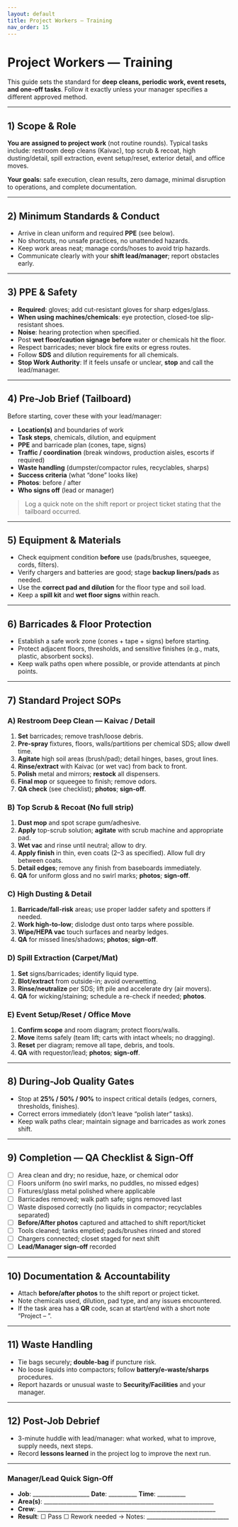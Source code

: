 ```yaml
---
layout: default
title: Project Workers — Training
nav_order: 15
---
```


# Project Workers — Training

This guide sets the standard for **deep cleans, periodic work, event resets, and one-off tasks**. Follow it exactly unless your manager specifies a different approved method.

---

## 1) Scope & Role
**You are assigned to project work** (not routine rounds). Typical tasks include: restroom deep cleans (Kaivac), top scrub & recoat, high dusting/detail, spill extraction, event setup/reset, exterior detail, and office moves.

**Your goals:** safe execution, clean results, zero damage, minimal disruption to operations, and complete documentation.

---

## 2) Minimum Standards & Conduct
- Arrive in clean uniform and required **PPE** (see below).
- No shortcuts, no unsafe practices, no unattended hazards.
- Keep work areas neat; manage cords/hoses to avoid trip hazards.
- Communicate clearly with your **shift lead/manager**; report obstacles early.

---

## 3) PPE & Safety
- **Required**: gloves; add cut-resistant gloves for sharp edges/glass.
- **When using machines/chemicals**: eye protection, closed-toe slip-resistant shoes.
- **Noise**: hearing protection when specified.
- Post **wet floor/caution signage** **before** water or chemicals hit the floor.
- Respect barricades; never block fire exits or egress routes.
- Follow **SDS** and dilution requirements for all chemicals.
- **Stop Work Authority**: If it feels unsafe or unclear, **stop** and call the lead/manager.

---

## 4) Pre-Job Brief (Tailboard)
Before starting, cover these with your lead/manager:
- **Location(s)** and boundaries of work
- **Task steps**, chemicals, dilution, and equipment
- **PPE** and barricade plan (cones, tape, signs)
- **Traffic / coordination** (break windows, production aisles, escorts if required)
- **Waste handling** (dumpster/compactor rules, recyclables, sharps)
- **Success criteria** (what “done” looks like)
- **Photos**: before / after
- **Who signs off** (lead or manager)

> Log a quick note on the shift report or project ticket stating that the tailboard occurred.

---

## 5) Equipment & Materials
- Check equipment condition **before** use (pads/brushes, squeegee, cords, filters).
- Verify chargers and batteries are good; stage **backup liners/pads** as needed.
- Use the **correct pad and dilution** for the floor type and soil load.
- Keep a **spill kit** and **wet floor signs** within reach.

---

## 6) Barricades & Floor Protection
- Establish a safe work zone (cones + tape + signs) before starting.
- Protect adjacent floors, thresholds, and sensitive finishes (e.g., mats, plastic, absorbent socks).
- Keep walk paths open where possible, or provide attendants at pinch points.

---

## 7) Standard Project SOPs

### A) Restroom Deep Clean — Kaivac / Detail
1. **Set** barricades; remove trash/loose debris.
2. **Pre-spray** fixtures, floors, walls/partitions per chemical SDS; allow dwell time.
3. **Agitate** high soil areas (brush/pad); detail hinges, bases, grout lines.
4. **Rinse/extract** with Kaivac (or wet vac) from back to front.
5. **Polish** metal and mirrors; **restock** all dispensers.
6. **Final mop** or squeegee to finish; remove odors.
7. **QA check** (see checklist); **photos**; **sign-off**.

### B) Top Scrub & Recoat (No full strip)
1. **Dust mop** and spot scrape gum/adhesive.
2. **Apply** top-scrub solution; **agitate** with scrub machine and appropriate pad.
3. **Wet vac** and rinse until neutral; allow to dry.
4. **Apply finish** in thin, even coats (2–3 as specified). Allow full dry between coats.
5. **Detail edges**; remove any finish from baseboards immediately.
6. **QA** for uniform gloss and no swirl marks; **photos**; **sign-off**.

### C) High Dusting & Detail
1. **Barricade/fall-risk** areas; use proper ladder safety and spotters if needed.
2. **Work high-to-low**; dislodge dust onto tarps where possible.
3. **Wipe/HEPA vac** touch surfaces and nearby ledges.
4. **QA** for missed lines/shadows; **photos**; **sign-off**.

### D) Spill Extraction (Carpet/Mat)
1. **Set** signs/barricades; identify liquid type.
2. **Blot/extract** from outside-in; avoid overwetting.
3. **Rinse/neutralize** per SDS; lift pile and accelerate dry (air movers).
4. **QA** for wicking/staining; schedule a re-check if needed; **photos**.

### E) Event Setup/Reset / Office Move
1. **Confirm scope** and room diagram; protect floors/walls.
2. **Move** items safely (team lift; carts with intact wheels; no dragging).
3. **Reset** per diagram; remove all tape, debris, and tools.
4. **QA** with requestor/lead; **photos**; **sign-off**.

---

## 8) During-Job Quality Gates
- Stop at **25% / 50% / 90%** to inspect critical details (edges, corners, thresholds, finishes).
- Correct errors immediately (don’t leave “polish later” tasks).
- Keep walk paths clear; maintain signage and barricades as work zones shift.

---

## 9) Completion — QA Checklist & Sign-Off
- ☐ Area clean and dry; no residue, haze, or chemical odor
- ☐ Floors uniform (no swirl marks, no puddles, no missed edges)
- ☐ Fixtures/glass metal polished where applicable
- ☐ Barricades removed; walk path safe; signs removed last
- ☐ Waste disposed correctly (no liquids in compactor; recyclables separated)
- ☐ **Before/After photos** captured and attached to shift report/ticket
- ☐ Tools cleaned; tanks emptied; pads/brushes rinsed and stored
- ☐ Chargers connected; closet staged for next shift
- ☐ **Lead/Manager sign-off** recorded

---

## 10) Documentation & Accountability
- Attach **before/after photos** to the shift report or project ticket.
- Note chemicals used, dilution, pad type, and any issues encountered.
- If the task area has a **QR** code, scan at start/end with a short note “Project – <task>”.

---

## 11) Waste Handling
- Tie bags securely; **double-bag** if puncture risk.
- No loose liquids into compactors; follow **battery/e-waste/sharps** procedures.
- Report hazards or unusual waste to **Security/Facilities** and your manager.

---

## 12) Post-Job Debrief
- 3-minute huddle with lead/manager: what worked, what to improve, supply needs, next steps.
- Record **lessons learned** in the project log to improve the next run.

---

### Manager/Lead Quick Sign-Off
- **Job**: ____________________  **Date**: __________  **Time**: __________  
- **Area(s)**: ____________________________________________________________  
- **Crew**: _______________________________________________________________  
- **Result**: ☐ Pass  ☐ Rework needed → Notes: _____________________________